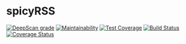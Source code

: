 # spicyRSS

[![DeepScan grade](https://deepscan.io/api/teams/1220/projects/15464/branches/309377/badge/grade.svg)](https://deepscan.io/dashboard#view=project&tid=1220&pid=15464&bid=309377)
[![Maintainability](https://api.codeclimate.com/v1/badges/94ad41a5961afda83ab6/maintainability)](https://codeclimate.com/github/d-line/spicyRSS/maintainability)
[![Test Coverage](https://api.codeclimate.com/v1/badges/94ad41a5961afda83ab6/test_coverage)](https://codeclimate.com/github/d-line/spicyRSS/test_coverage)
[![Build Status](https://travis-ci.org/d-line/spicyRSS.svg?branch=main)](https://travis-ci.org/d-line/spicyRSS)
[![Coverage Status](https://coveralls.io/repos/github/d-line/spicyRSS/badge.svg?branch=main)](https://coveralls.io/github/d-line/spicyRSS?branch=main)
